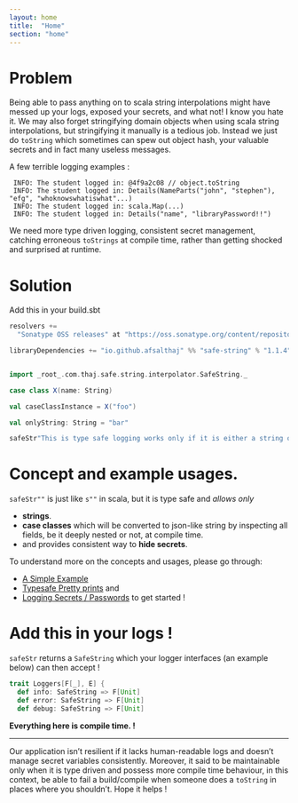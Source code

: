 ```yaml
---
layout: home
title:  "Home"
section: "home"
---
```


# Problem

Being able to pass anything on to scala string interpolations might have messed up  your logs, exposed your secrets, and what not! I know you hate it.
We may also forget stringifying domain objects when using scala string interpolations, but stringifying it manually is a tedious job. Instead we just do `toString` which sometimes can spew out object hash, your valuable secrets and in fact many useless messages.

A few terrible logging examples :

  ``` 
   INFO: The student logged in: @4f9a2c08 // object.toString
   INFO: The student logged in: Details(NameParts("john", "stephen"), "efg", "whoknowswhatiswhat"...) 
   INFO: The student logged in: scala.Map(...)
   INFO: The student logged in: Details("name", "libraryPassword!!")
  ```
  
We need more type driven logging, consistent secret management, catching erroneous `toStrings` at compile time, rather than getting shocked and surprised at runtime.  
 
# Solution

Add this in your build.sbt

```scala
resolvers +=
  "Sonatype OSS releases" at "https://oss.sonatype.org/content/repositories/releases"

libraryDependencies += "io.github.afsalthaj" %% "safe-string" % "1.1.4"

```

```scala

import _root_.com.thaj.safe.string.interpolator.SafeString._

case class X(name: String)

val caseClassInstance = X("foo")

val onlyString: String = "bar"

safeStr"This is type safe logging works only if it is either a string or a case class instance $x or $y"

```

# Concept and example usages.

`safeStr""` is just like `s""` in scala, but it is type safe and _allows only_ 

* **strings**.
* **case classes** which will be converted to json-like string by inspecting all fields, be it deeply nested or not, at compile time.
* and provides consistent way to **hide secrets**.

To understand more on the concepts and usages, please go through:

* [A Simple Example](https://afsalthaj.github.io/safe-string-interpolation/examples.html)
* [Typesafe Pretty prints](https://afsalthaj.github.io/safe-string-interpolation/pretty_print.html) and 
* [Logging Secrets / Passwords](https://afsalthaj.github.io/safe-string-interpolation/secrets.html) to get started !


# Add this in your logs !

`safeStr` returns a `SafeString` which your logger interfaces (an example below) can then accept !


```scala
trait Loggers[F[_], E] {
  def info: SafeString => F[Unit]
  def error: SafeString => F[Unit]
  def debug: SafeString => F[Unit]

```

**Everything here is compile time. !** 


----------------------------------------

Our application isn’t resilient if it lacks human-readable logs and doesn’t manage secret variables consistently. Moreover, it said to be maintainable only when it is type driven and possess more compile time behaviour, in this context, be able to fail a build/compile when someone does a `toString` in places where you shouldn’t. Hope it helps !